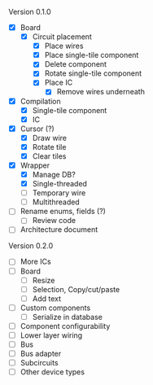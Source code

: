 Version 0.1.0

- [x] Board
    - [x] Circuit placement
        - [x] Place wires
        - [x] Place single-tile component
        - [x] Delete component
        - [x] Rotate single-tile component
        - [x] Place IC
          - [x] Remove wires underneath
- [x] Compilation
  - [x] Single-tile component
  - [x] IC
- [x] Cursor (?)
  - [x] Draw wire
  - [x] Rotate tile
  - [x] Clear tiles
- [x] Wrapper
  - [x] Manage DB?
  - [x] Single-threaded
  - [ ] Temporary wire
  - [ ] Multithreaded
- [ ] Rename enums, fields (?)
    - [ ] Review code
- [ ] Architecture document

Version 0.2.0

- [ ] More ICs
- [ ] Board
    - [ ] Resize
    - [ ] Selection, Copy/cut/paste
    - [ ] Add text
- [ ] Custom components
    - [ ] Serialize in database
- [ ] Component configurability
- [ ] Lower layer wiring
- [ ] Bus
- [ ] Bus adapter
- [ ] Subcircuits
- [ ] Other device types
